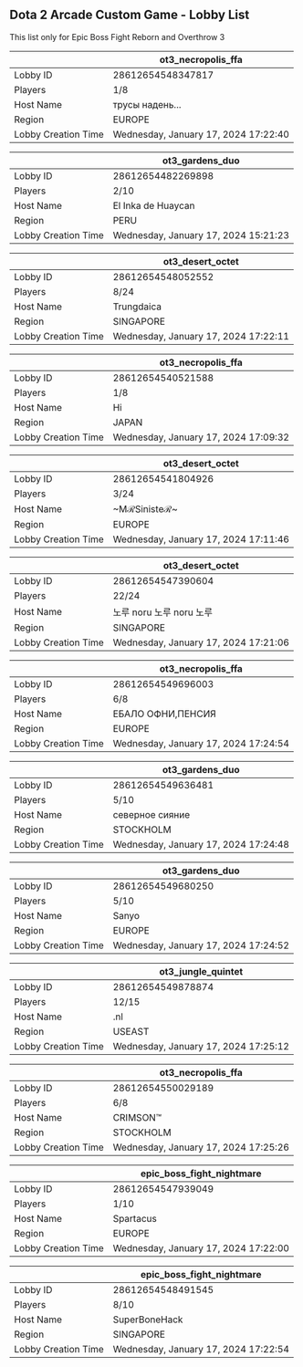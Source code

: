 ## Dota 2 Arcade Custom Game - Lobby List

This list only for Epic Boss Fight Reborn and Overthrow 3

|  | ot3_necropolis_ffa |
| ------ | ------ |
| Lobby ID | 28612654548347817 |
| Players | 1/8 |
| Host Name | трусы надень... |
| Region | EUROPE |
| Lobby Creation Time | Wednesday, January 17, 2024 17:22:40 |


|  | ot3_gardens_duo |
| ------ | ------ |
| Lobby ID | 28612654482269898 |
| Players | 2/10 |
| Host Name | El Inka de Huaycan |
| Region | PERU |
| Lobby Creation Time | Wednesday, January 17, 2024 15:21:23 |


|  | ot3_desert_octet |
| ------ | ------ |
| Lobby ID | 28612654548052552 |
| Players | 8/24 |
| Host Name | Trungdaica |
| Region | SINGAPORE |
| Lobby Creation Time | Wednesday, January 17, 2024 17:22:11 |


|  | ot3_necropolis_ffa |
| ------ | ------ |
| Lobby ID | 28612654540521588 |
| Players | 1/8 |
| Host Name | Hi |
| Region | JAPAN |
| Lobby Creation Time | Wednesday, January 17, 2024 17:09:32 |


|  | ot3_desert_octet |
| ------ | ------ |
| Lobby ID | 28612654541804926 |
| Players | 3/24 |
| Host Name | ~МℛSinisteℛ~ |
| Region | EUROPE |
| Lobby Creation Time | Wednesday, January 17, 2024 17:11:46 |


|  | ot3_desert_octet |
| ------ | ------ |
| Lobby ID | 28612654547390604 |
| Players | 22/24 |
| Host Name | 노루 noru 노루 noru 노루 |
| Region | SINGAPORE |
| Lobby Creation Time | Wednesday, January 17, 2024 17:21:06 |


|  | ot3_necropolis_ffa |
| ------ | ------ |
| Lobby ID | 28612654549696003 |
| Players | 6/8 |
| Host Name | ЕБАЛО ОФНИ,ПЕНСИЯ |
| Region | EUROPE |
| Lobby Creation Time | Wednesday, January 17, 2024 17:24:54 |


|  | ot3_gardens_duo |
| ------ | ------ |
| Lobby ID | 28612654549636481 |
| Players | 5/10 |
| Host Name | северное сияние |
| Region | STOCKHOLM |
| Lobby Creation Time | Wednesday, January 17, 2024 17:24:48 |


|  | ot3_gardens_duo |
| ------ | ------ |
| Lobby ID | 28612654549680250 |
| Players | 5/10 |
| Host Name | Sanyo |
| Region | EUROPE |
| Lobby Creation Time | Wednesday, January 17, 2024 17:24:52 |


|  | ot3_jungle_quintet |
| ------ | ------ |
| Lobby ID | 28612654549878874 |
| Players | 12/15 |
| Host Name | .nl |
| Region | USEAST |
| Lobby Creation Time | Wednesday, January 17, 2024 17:25:12 |


|  | ot3_necropolis_ffa |
| ------ | ------ |
| Lobby ID | 28612654550029189 |
| Players | 6/8 |
| Host Name | CRIMSON™ |
| Region | STOCKHOLM |
| Lobby Creation Time | Wednesday, January 17, 2024 17:25:26 |


|  | epic_boss_fight_nightmare |
| ------ | ------ |
| Lobby ID | 28612654547939049 |
| Players | 1/10 |
| Host Name | Spartacus |
| Region | EUROPE |
| Lobby Creation Time | Wednesday, January 17, 2024 17:22:00 |


|  | epic_boss_fight_nightmare |
| ------ | ------ |
| Lobby ID | 28612654548491545 |
| Players | 8/10 |
| Host Name | SuperBoneHack |
| Region | SINGAPORE |
| Lobby Creation Time | Wednesday, January 17, 2024 17:22:54 |


